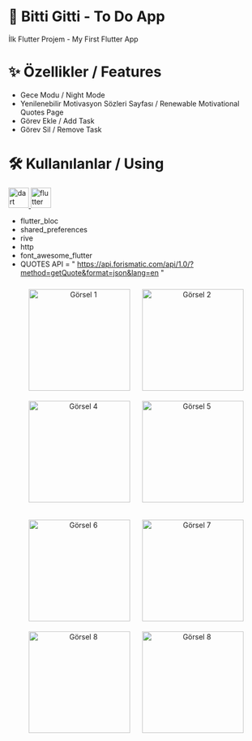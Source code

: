 # 📌 Bitti Gitti - To Do App
İlk Flutter Projem - My First Flutter App 


# ✨ Özellikler / Features
* Gece Modu / Night Mode
* Yenilenebilir Motivasyon Sözleri Sayfası / Renewable Motivational Quotes Page
* Görev Ekle / Add Task 
* Görev Sil / Remove Task
  
  
# 🛠️ Kullanılanlar / Using
<p align="left"> <a href="https://dart.dev" target="_blank" rel="noreferrer"> <img src="https://www.vectorlogo.zone/logos/dartlang/dartlang-icon.svg" alt="dart" width="40" height="40"/>  </a>  <a href="https://flutter.dev" target="_blank" rel="noreferrer"> <img src="https://www.vectorlogo.zone/logos/flutterio/flutterio-icon.svg" alt="flutter" width="40" height="40"/> </a> </p>

  
* flutter_bloc
* shared_preferences 
* rive
* http
* font_awesome_flutter
* QUOTES API = " https://api.forismatic.com/api/1.0/?method=getQuote&format=json&lang=en "


<p align="center">
  <img src="https://github.com/efkarahan/bitti_gitti_app/assets/110897656/dfa4bda8-c419-43b0-ae70-34e617f7a164" alt="Görsel 1" width="200" style="margin: 10px;"/>
  <img src="https://github.com/efkarahan/bitti_gitti_app/assets/110897656/71b5e6cc-792d-48f1-bbf2-b8fa242c60b9" alt="Görsel 2" width="200" style="margin: 10px;"/>
  <img src="https://github.com/efkarahan/bitti_gitti_app/assets/110897656/85bfb4b0-28e8-429d-b80f-e4b3416432d8" alt="Görsel 4" width="200" style="margin: 10px;"/>
  <img src="https://github.com/efkarahan/bitti_gitti_app/assets/110897656/05757ffe-96d4-4798-b5fd-2785603865da" alt="Görsel 5" width="200" style="margin: 10px;"/>
</p>

<p align="center">
  <img src="https://github.com/efkarahan/bitti_gitti_app/assets/110897656/b1084792-b223-4bd8-a0b0-6ae1d06abe4b" alt="Görsel 6" width="200" style="margin: 10px;"/>
  <img src="https://github.com/efkarahan/bitti_gitti_app/assets/110897656/f56d4a2d-f74f-4520-87d3-aee622917197" alt="Görsel 7" width="200" style="margin: 10px;"/>
  <img src="https://github.com/efkarahan/bitti_gitti_app/assets/110897656/e84a8185-457e-40c0-a1fb-22eeefed2d0c" alt="Görsel 8" width="200" style="margin: 10px;"/>
  <img src="https://github.com/efkarahan/bitti_gitti_app/assets/110897656/3d236c2c-13e5-4662-85aa-15139b9a5889" alt="Görsel 8" width="200" style="margin: 10px;"/>
</p>




